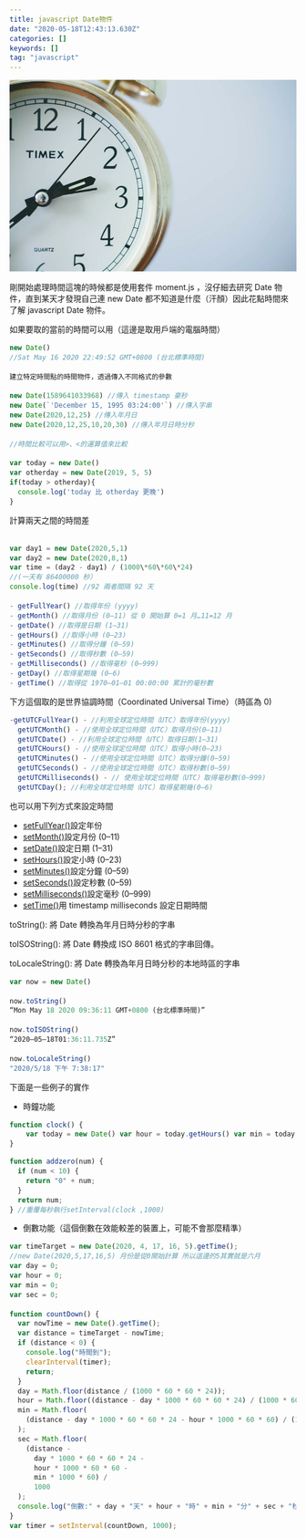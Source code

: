 ```yaml
---
title: javascript Date物件
date: "2020-05-18T12:43:13.630Z"
categories: []
keywords: []
tag: "javascript"
---
```


![](/img/1__xXE__mwwSsk9gZ6wtTM2F9g.jpeg)

剛開始處理時間這塊的時候都是使用套件 moment.js ，沒仔細去研究 Date 物件，直到某天才發現自己連 new Date 都不知道是什麼（汗顏）因此花點時間來了解 javascript Date 物件。

如果要取的當前的時間可以用（這邊是取用戶端的電腦時間）

```javascript
new Date()
//Sat May 16 2020 22:49:52 GMT+0800 (台北標準時間)

建立特定時間點的時間物件，透過傳入不同格式的參數

new Date(1589641033968) //傳入 timestamp 豪秒
new Date(`'December 15, 1995 03:24:00'`) //傳入字串
new Date(2020,12,25) //傳入年月日
new Date(2020,12,25,10,20,30) //傳入年月日時分秒

//時間比較可以用>、<的運算值來比較

var today = new Date()
var otherday = new Date(2019, 5, 5)
if(today > otherday){
  console.log('today 比 otherday 更晚')
}
```

計算兩天之間的時間差

```javascript

var day1 = new Date(2020,5,1)
var day2 = new Date(2020,8,1)
var time = (day2 - day1) / (1000\*60\*60\*24)
//(一天有 86400000 秒）
console.log(time) //92 兩者間隔 92 天

- getFullYear() //取得年份 (yyyy)
- getMonth() //取得月份 (0–11) 從 0 開始算 0=1 月…11=12 月
- getDate() //取得是日期 (1–31)
- getHours() //取得小時 (0–23)
- getMinutes() //取得分鐘 (0–59)
- getSeconds() //取得秒數 (0–59)
- getMilliseconds() //取得毫秒 (0–999)
- getDay() //取得星期幾 (0–6)
- getTime() //取得從 1970–01–01 00:00:00 累計的毫秒數

```

下方這個取的是世界協調時間（Coordinated Universal Time）（時區為 0)

```javascript
-getUTCFullYear() - //利用全球定位時間（UTC）取得年份(yyyy)
  getUTCMonth() - //使用全球定位時間（UTC）取得月份(0–11)
  getUTCDate() - //利用全球定位時間（UTC）取得日期(1–31)
  getUTCHours() - //使用全球定位時間（UTC）取得小時(0–23)
  getUTCMinutes() - //使用全球定位時間（UTC）取得分鐘(0–59)
  getUTCSeconds() - //使用全球定位時間（UTC）取得秒數(0–59)
  getUTCMilliseconds() - // 使用全球定位時間（UTC）取得毫秒數(0–999)
  getUTCDay(); //利用全球定位時間（UTC）取得星期幾(0–6)
```

也可以用下列方式來設定時間

- [setFullYear()](https://www.fooish.com/javascript/date/setFullYear.html)設定年份
- [setMonth()](https://www.fooish.com/javascript/date/setMonth.html)設定月份 (0–11)
- [setDate()](https://www.fooish.com/javascript/date/setDate.html)設定日期 (1–31)
- [setHours()](https://www.fooish.com/javascript/date/setHours.html)設定小時 (0–23)
- [setMinutes()](https://www.fooish.com/javascript/date/setMinutes.html)設定分鐘 (0–59)
- [setSeconds()](https://www.fooish.com/javascript/date/setSeconds.html)設定秒數 (0–59)
- [setMilliseconds()](https://www.fooish.com/javascript/date/setMilliseconds.html)設定毫秒 (0–999)
- [setTime()](https://www.fooish.com/javascript/date/setTime.html)用 timestamp milliseconds 設定日期時間

toString(): 將 Date 轉換為年月日時分秒的字串

toISOString(): 將 Date 轉換成 ISO 8601 格式的字串回傳。

toLocaleString(): 將 Date 轉換為年月日時分秒的本地時區的字串

```javascript
var now = new Date()

now.toString()
“Mon May 18 2020 09:36:11 GMT+0800 (台北標準時間)”

now.toISOString()
“2020–05–18T01:36:11.735Z”

now.toLocaleString()
"2020/5/18 下午 7:38:17"

```

下面是一些例子的實作

- 時鐘功能

```javascript
function clock() {
    var today = new Date() var hour = today.getHours() var min = today.getMinutes() var sec = today.getSeconds() console.log(addzero(hour) + ':' + addzero(min) + ':' + addzero(sec))
}
```

```javascript
function addzero(num) {
  if (num < 10) {
    return "0" + num;
  }
  return num;
} //重覆每秒執行setInterval(clock ,1000)
```

- 倒數功能（這個倒數在效能較差的裝置上，可能不會那麼精準）

```javascript
var timeTarget = new Date(2020, 4, 17, 16, 5).getTime();
//new Date(2020,5,17,16,5) 月份是從0開始計算 所以這邊的5其實就是六月
var day = 0;
var hour = 0;
var min = 0;
var sec = 0;

function countDown() {
  var nowTime = new Date().getTime();
  var distance = timeTarget - nowTime;
  if (distance < 0) {
    console.log("時間到");
    clearInterval(timer);
    return;
  }
  day = Math.floor(distance / (1000 * 60 * 60 * 24));
  hour = Math.floor((distance - day * 1000 * 60 * 60 * 24) / (1000 * 60 * 60));
  min = Math.floor(
    (distance - day * 1000 * 60 * 60 * 24 - hour * 1000 * 60 * 60) / (1000 * 60)
  );
  sec = Math.floor(
    (distance -
      day * 1000 * 60 * 60 * 24 -
      hour * 1000 * 60 * 60 -
      min * 1000 * 60) /
      1000
  );
  console.log("倒數:" + day + "天" + hour + "時" + min + "分" + sec + "秒");
}
var timer = setInterval(countDown, 1000);
```
